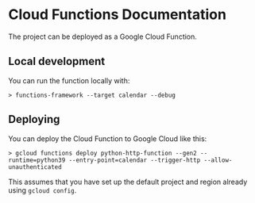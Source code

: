 # Cloud Functions Documentation

The project can be deployed as a Google Cloud Function.

## Local development

You can run the function locally with:

    > functions-framework --target calendar --debug

## Deploying

You can deploy the Cloud Function to Google Cloud like this:

    > gcloud functions deploy python-http-function --gen2 --runtime=python39 --entry-point=calendar --trigger-http --allow-unauthenticated

This assumes that you have set up the default project and region already using `gcloud config`.
